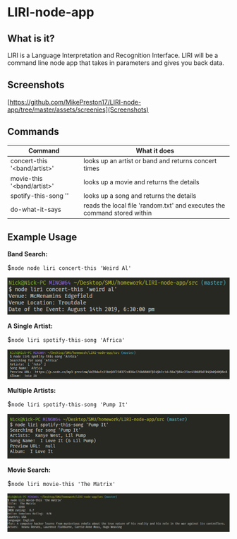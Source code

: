 # LIRI-node-app
## What is it?
LIRI is a Language Interpretation and Recognition Interface. LIRI will be a command line node app that takes in parameters and gives you back data.

## Screenshots
[https://github.com/MikePreston17/LIRI-node-app/tree/master/assets/screenies](Screenshots)

## Commands

Command | What it does
------------- | ------------
concert-this '<band/artist>' |  looks up an artist or band and returns concert times
movie-this '<band/artist>' |  looks up a movie and returns the details
spotify-this-song '<song name>' |  looks up a song and returns the details
do-what-it-says |  reads the local file 'random.txt' and executes the command stored within

## Example Usage

**Band Search:**

$```node
node liri concert-this 'Weird Al' ```

![Band Search](https://github.com/MikePreston17/LIRI-node-app/blob/master/assets/screenies/band-search.png)

**A Single Artist:**

$```node liri spotify-this-song 'Africa' ```

![Single Artists](https://github.com/MikePreston17/LIRI-node-app/blob/master/assets/screenies/spotify-search.png)

**Multiple Artists:**

$```node liri spotify-this-song 'Pump It' ```

![Multiple Artists](https://github.com/MikePreston17/LIRI-node-app/blob/master/assets/screenies/spotify-search_2.png)

**Movie Search:**

$```node liri movie-this 'The Matrix' ```

![Movie](https://github.com/MikePreston17/LIRI-node-app/blob/master/assets/screenies/movie-search.png)



